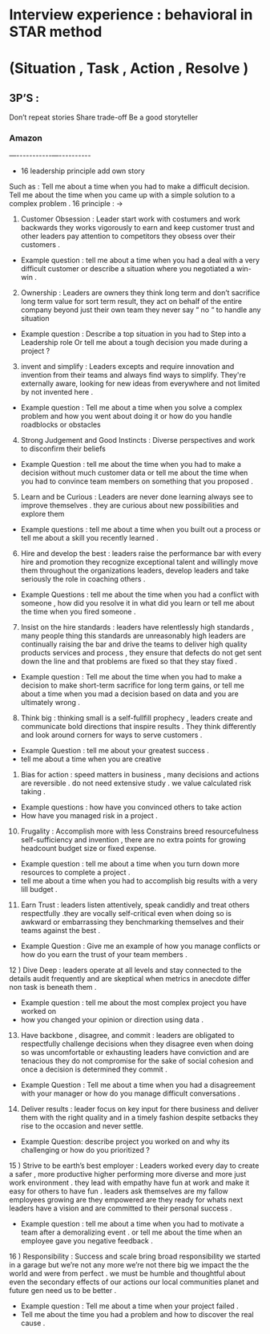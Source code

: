 # Interview experience : behavioral in STAR method 
# (Situation , Task , Action , Resolve )

##  3P’S : ##  

Don’t repeat stories 
Share trade-off 
Be a good storyteller 

### Amazon
—-----------—----------

* 16 leadership principle  add own story 

Such as : 
Tell me about a time when you had to make a difficult decision.
Tell me about the time when you came up with a simple solution to a complex problem .
16 principle : -> 

1) Customer Obsession : Leader start work with costumers and work backwards they works vigorously to earn and keep customer trust and other leaders pay attention to competitors they obsess over their customers .

* Example question : tell me about a time when you had a deal with a very difficult customer or describe a situation where you negotiated a win-win .

2) Ownership : Leaders are owners they think long term and don’t sacrifice long term value for sort term result,  they act on behalf of the entire company beyond just their own team they never say “ no “ to handle  any situation 

* Example question : Describe a top situation in you had to Step into a Leadership role 
Or tell me about a tough decision you made during a project ? 

3) invent and simplify : Leaders excepts  and require innovation and invention from their teams and always find ways to simplify. They're externally aware, looking for new ideas from everywhere and not limited by not invented here .

* Example question :  Tell me about a time when you solve a complex problem and how you went about doing it or how do you handle roadblocks or obstacles 

4) Strong Judgement and Good Instincts : Diverse perspectives and work to disconfirm their beliefs 

* Example Question : tell me about the time when you had to make a decision without much customer data or tell me about the time when you had to convince team members on something that you proposed . 

5) Learn and be Curious : Leaders are never done learning always see to improve themselves . they are curious about new possibilities and explore them 

* Example questions : tell me about a time when you built out a process or tell me about a skill you recently learned . 

6) Hire and develop the best : leaders raise the performance bar with every hire and promotion they recognize exceptional talent and willingly move them throughout the organizations leaders, develop leaders and take seriously the role in coaching others .

* Example Questions : tell me about the time when you had a conflict with someone , how did you resolve it in what did you learn or tell me about the time when you fired someone .

7) Insist on the hire standards : leaders have relentlessly high standards , many people thing this standards are unreasonably high leaders are continually raising the bar and drive the teams to deliver high quality products services and process , they ensure that defects do not get sent down the line and that problems are fixed so that they stay fixed .

* Example question : Tell me about the time when you had to make a decision to make short-term sacrifice for long term gains, or tell me about a time when you mad a decision based on data and you are ultimately wrong .

8) Think big : thinking small is a self-fullfill prophecy , leaders create and communicate bold directions that inspire results . They think differently and look around corners for ways to serve customers .

* Example Question : tell me about your greatest success .
* tell me about a time when you are creative 

1) Bias for action : speed matters in business , many decisions and actions are reversible . do not need extensive study . we value calculated risk taking .

* Example questions : how have you convinced others  to take action 
* How have you managed risk in a project .

10) Frugality : Accomplish more with less Constrains breed resourcefulness self-sufficiency and invention , there are no extra points for growing headcount budget size or fixed expense.

* Example question : tell me about a time when you turn down more resources to complete a project .
*  tell me about a time when you had to accomplish big results with a very lill budget .

11) Earn Trust : leaders listen attentively, speak candidly and treat others respectfully .they are vocally self-critical even when doing so is awkward or embarrassing they benchmarking themselves and their teams against the best .

* Example Question : Give me an example of how you manage conflicts or how do you earn the trust of your team members .

12 ) Dive Deep : leaders operate at all levels and stay connected to the details audit frequently and are skeptical when metrics in anecdote differ non task is beneath them .

* Example question : tell me about the most complex project you have worked on 
* how you changed your opinion or direction using data .

13) Have backbone , disagree, and commit :  leaders are obligated to respectfully challenge decisions when they disagree even when doing so was uncomfortable or exhausting leaders have conviction and are tenacious they do not compromise for the sake of social cohesion and once a decision is determined they commit .

* Example Question : Tell me about a time when you had a disagreement with your manager or how do you manage difficult conversations .  

14) Deliver results : leader focus on key  input for there business and deliver them with the right quality and in a timely fashion despite setbacks they rise to the occasion and never settle.

* Example Question: describe project you worked on and why its challenging or how do you prioritized ?

15 ) Strive to be earth’s best  employer : Leaders worked every day to create a safer , more productive higher performing more diverse and more just work environment . they lead with empathy have fun at work and make it easy for others to have fun . leaders ask themselves are my fallow employees growing are they empowered are they ready for whats next leaders have  a vision and are  committed to their personal success . 

* Example question : tell me about a time when you had to motivate a team after a demoralizing event . or tell me about the time when an employee gave you negative feedback . 

16 ) Responsibility : Success and scale bring broad responsibility we started in a garage but we’re  not any more we’re not there big we impact the the world and were from perfect . we must be humble and thoughtful about even the secondary effects of our actions our local communities planet and future gen need us to be better . 

* Example question : Tell me about a time when your project failed .
* Tell me about the time you had a problem and how to discover the real cause . 


